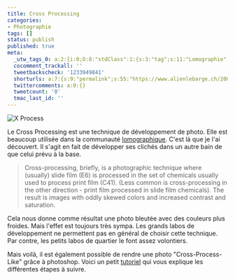 ```yaml
---
title: Cross Processing
categories:
- Photographie
tags: []
status: publish
published: true
meta:
  _utw_tags_0: a:2:{i:0;O:8:"stdClass":1:{s:3:"tag";s:11:"Lomographie";}i:1;O:8:"stdClass":1:{s:3:"tag";s:12:"Photographie";}}
  cocomment_trackall: ''
  tweetbackscheck: '1233949841'
  shorturls: a:7:{s:9:"permalink";s:55:"https://www.alienlebarge.ch/2007/06/01/cross-processing/";s:7:"tinyurl";s:25:"https://tinyurl.com/bnm6yl";s:4:"isgd";s:17:"https://is.gd/iBRA";s:5:"bitly";s:19:"https://bit.ly/13cd6";s:5:"snipr";s:22:"https://snipr.com/ber9p";s:5:"snurl";s:22:"https://snurl.com/ber9p";s:7:"snipurl";s:24:"https://snipurl.com/ber9p";}
  twittercomments: a:0:{}
  tweetcount: '0'
  tmac_last_id: ''
---
```

<img src="https://dlgjp9x71cipk.cloudfront.net/2007/06/xprocess.png" alt="X Process" />

Le Cross Processing est une technique de développement de photo. Elle est beaucoup utilisée dans la communauté <a href="https://www.lomography.com/" title="Le site de la société international de lomographie">lomographique</a>. C'est là que je l'ai découvert.
Il s'agit en fait de développer ses clichés dans un autre bain de que celui prévu à la base.
<blockquote>Cross-processing, briefly, is a photographic technique where (usually) slide film (E6) is processed in the set of chemicals usually used to process print film (C41). (Less common is cross-processing in the other direction - print film processed in slide film chemicals). The result is images with oddly skewed colors and increased contrast and saturation.</blockquote>
Cela nous donne comme résultat une photo bleutée avec des couleurs plus froides. Mais l'effet est toujours très sympa.
Les grands labos de développement ne permettent pas en général de choisir cette technique. Par contre, les petits labos de quartier le font assez volontiers.

Mais voilà, il est également possible de rendre une photo "Cross-Process-Like" grâce à photoshop. Voici un petit <a href="https://www.biscaclothing.com/news/2006/07/cross_processing_in_photoshop_1.html" title="Tutoriel sur le cross process">tutoriel</a> qui vous explique les différentes étapes à suivre.

